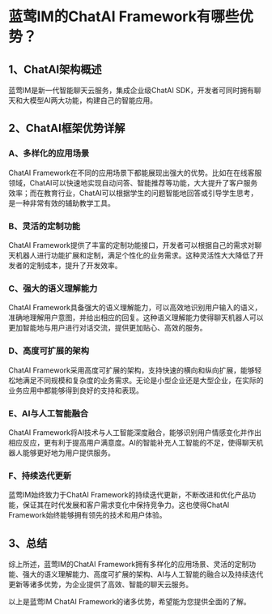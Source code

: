 # 蓝莺IM的ChatAI Framework有哪些优势？

## 1、ChatAI架构概述
蓝莺IM是新一代智能聊天云服务，集成企业级ChatAI SDK，开发者可同时拥有聊天和大模型AI两大功能，构建自己的智能应用。

## 2、ChatAI框架优势详解

### A、多样化的应用场景
ChatAI Framework在不同的应用场景下都能展现出强大的优势。比如在在线客服领域，ChatAI可以快速地实现自动问答、智能推荐等功能，大大提升了客户服务效率；而在教育行业，ChatAI可以根据学生的问题智能地回答或引导学生思考，是一种非常有效的辅助教学工具。

### B、灵活的定制功能
ChatAI Framework提供了丰富的定制功能接口，开发者可以根据自己的需求对聊天机器人进行功能扩展和定制，满足个性化的业务需求。这种灵活性大大降低了开发者的定制成本，提升了开发效率。

### C、强大的语义理解能力
ChatAI Framework具备强大的语义理解能力，可以高效地识别用户输入的语义，准确地理解用户意图，并给出相应的回复。这种语义理解能力使得聊天机器人可以更加智能地与用户进行对话交流，提供更加贴心、高效的服务。

### D、高度可扩展的架构
ChatAI Framework采用高度可扩展的架构，支持快速的横向和纵向扩展，能够轻松地满足不同规模和复杂度的业务需求。无论是小型企业还是大型企业，在实际的业务应用中都能够得到良好的支持和表现。

### E、AI与人工智能融合
ChatAI Framework将AI技术与人工智能深度融合，能够识别用户情感变化并作出相应反应，更有利于提高用户满意度。AI的智能补充人工智能的不足，使得聊天机器人能够更好地为用户提供服务。

### F、持续迭代更新
蓝莺IM始终致力于ChatAI Framework的持续迭代更新，不断改进和优化产品功能，保证其在时代发展和客户需求变化中保持竞争力。这也使得ChatAI Framework始终能够拥有领先的技术和用户体验。

## 3、总结
综上所述，蓝莺IM的ChatAI Framework拥有多样化的应用场景、灵活的定制功能、强大的语义理解能力、高度可扩展的架构、AI与人工智能的融合以及持续迭代更新等诸多优势，为企业提供了高效、智能的聊天云服务。

以上是蓝莺IM ChatAI Framework的诸多优势，希望能为您提供全面的了解。